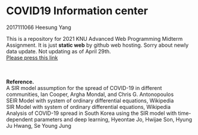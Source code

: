# COVID19 Information center
<right>2017111066 Heesung Yang</right>

This is a repository for 2021 KNU Advanced Web Programming Midterm Assignment. It is just __static web__  by github web hosting. Sorry about newly data update. Not updating as of April 29th. <br>
[Please press this link](https://ndo04343.github.io/Advanced-Web-Programming-Midterm-Assignment/app/home/index.html)

<br><br>
<strong>Reference.</strong><br>
A SIR model assumption for the spread of COVID-19 in different communities, Ian Cooper, Argha Mondal, and Chris G. Antonopoulos<br>
SEIR Model with system of ordinary differential equations, Wikipedia<br>
SIR Model with system of ordinary differential equations, Wikipedia<br>
Analysis of COVID-19 spread in South Korea using the SIR model with time-dependent parameters and deep learning, Hyeontae Jo, Hwijae Son, Hyung Ju Hwang, Se Young Jung<br>

